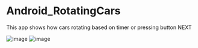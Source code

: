 # Android_RotatingCars
This app shows how cars rotating based on timer or pressing button NEXT


![image](https://user-images.githubusercontent.com/50133530/117545112-44004600-b046-11eb-942d-b578715eefe8.png)
![image](https://user-images.githubusercontent.com/50133530/117545143-5b3f3380-b046-11eb-9055-71ddd223cfbd.png)



